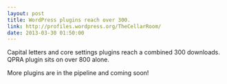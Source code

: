 ```yaml
---
layout: post
title: WordPress plugins reach over 300.
link: http://profiles.wordpress.org/TheCellarRoom/
date: 2013-03-30 01:50:00
---
```


Capital letters and core settings plugins reach a combined 300 downloads. QPRA plugin sits on over 800 alone.

More plugins are in the pipeline and coming soon!